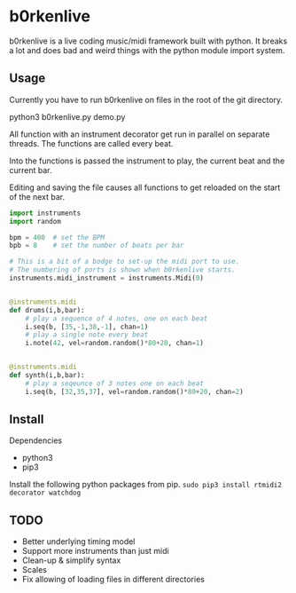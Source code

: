 b0rkenlive
==========

b0rkenlive is a live coding music/midi framework built with python. It breaks a lot and does bad and weird things with the python module import system.


Usage
-----
Currently you have to run b0rkenlive on files in the root of the git directory.

python3 b0rkenlive.py demo.py

All function with an instrument decorator get run in parallel on separate threads. The functions are called every beat.

Into the functions is passed the instrument to play, the current beat and the current bar.

Editing and saving the file causes all functions to get reloaded on the start of the next bar.

```Python
import instruments
import random

bpm = 400  # set the BPM
bpb = 8    # set the number of beats per bar

# This is a bit of a bodge to set-up the midi port to use.
# The numbering of ports is shown when b0rkenlive starts.
instruments.midi_instrument = instruments.Midi(0)


@instruments.midi
def drums(i,b,bar):
    # play a sequence of 4 notes, one on each beat
    i.seq(b, [35,-1,38,-1], chan=1)
    # play a single note every beat
    i.note(42, vel=random.random()*80+20, chan=1)


@instruments.midi
def synth(i,b,bar):
    # play a seqeunce of 3 notes one on each beat
    i.seq(b, [32,35,37], vel=random.random()*80+20, chan=2)
```

Install
-------

Dependencies

* python3
* pip3

Install the following python packages from pip.
```sudo pip3 install rtmidi2 decorator watchdog```

TODO
----

* Better underlying timing model
* Support more instruments than just midi
* Clean-up & simplify syntax
* Scales
* Fix allowing of loading files in different directories

